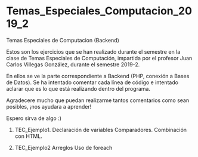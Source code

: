 # Temas_Especiales_Computacion_2019_2
Temas Especiales de Computacion (Backend)

Estos son los ejercicios que se han realizado durante el semestre en la clase de Temas Especiales de Computación, impartida por el profesor Juan Carlos Villegas González, durante el semestre 2019-2.

En ellos se ve la parte correspondiente a Backend (PHP, conexión a Bases de Datos). Se ha intentado comentar cada línea de código e intentado aclarar que es lo que está realizando dentro del programa.

Agradecere mucho que puedan realizarme tantos comentarios como sean posibles, ¡nos ayudara a aprender!

Espero sirva de algo :)



1. TEC_Ejemplo1. 
    Declaración de variables
    Comparadores. 
    Combinación con HTML.
    
 2. TEC_Ejemplo2
    Arreglos
    Uso de foreach
